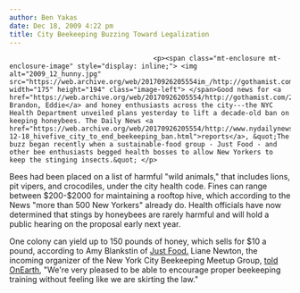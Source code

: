 ```yaml
---
author: Ben Yakas
date: Dec 18, 2009 4:22 pm
title: City Beekeeping Buzzing Toward Legalization
---
```


	
										<p><span class="mt-enclosure mt-enclosure-image" style="display: inline;"> <img alt="2009_12_hunny.jpg" src="https://web.archive.org/web/20170926205554im_/http://gothamist.com/2009_12_hunny.jpg" width="175" height="194" class="image-left"> </span>Good news for <a href="https://web.archive.org/web/20170926205554/http://gothamist.com/2009/08/20/jon_brandon_and_eddie_beekeepers.php">Jon, Brandon, Eddie</a> and honey enthusiasts across the city---the NYC Health Department unveiled plans yesterday to lift a decade-old ban on keeping honeybees. The Daily News <a href="https://web.archive.org/web/20170926205554/http://www.nydailynews.com/ny_local/2009/12/18/2009-12-18_hivefive_city_to_end_beekeeping_ban.html">reports</a>, &quot;The buzz began recently when a sustainable-food group - Just Food - and other bee enthusiasts begged health bosses to allow New Yorkers to keep the stinging insects.&quot; </p>

<p>Bees had been placed on a list of harmful &quot;wild animals,&quot; that includes lions, pit vipers, and crocodiles, under the city health code. Fines can range between $200-$2000 for maintaining a rooftop hive, which according to the News &quot;more than 500 New Yorkers&quot; already do. Health officials have now determined that stings by honeybees are rarely harmful and will hold a public hearing on the proposal early next year.</p>

<p>One colony can yield up to 150 pounds of honey, which sells for $10 a pound, according to Amy Blankstin of <a href="https://web.archive.org/web/20170926205554/http://www.justfood.org/">Just Food.</a> Liane Newton, the incoming organizer of the New York City Beekeeping Meetup Group, <a href="https://web.archive.org/web/20170926205554/http://www.onearth.org/article/nycbees">told OnEarth</a>, &quot;We&apos;re very pleased to be able to encourage proper beekeeping training without feeling like we are skirting the law.&quot; </p>					
										
									
				